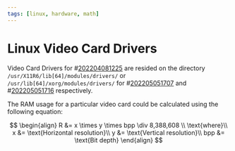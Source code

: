 ```yaml
---
tags: [linux, hardware, math]
---
```


# Linux Video Card Drivers

Video Card Drivers for #[202204081225](202204081225.md) are resided on the directory
`/usr/X11R6/lib[64]/modules/drivers/` or `/usr/lib[64]/xorg/modules/drivers/`
for #[202205051707](202205051707.md) and #[202205051716](202205051716.md) respectively.

The RAM usage for a particular video card could be calculated using the
following equation:

$$
\begin{align}
R &= x \times y \times bpp \div 8,388,608 \\
\text{where}\\
x &= \text{Horizontal resolution}\\
y &= \text{Vertical resolution}\\
bpp &= \text{Bit depth}
\end{align}
$$
